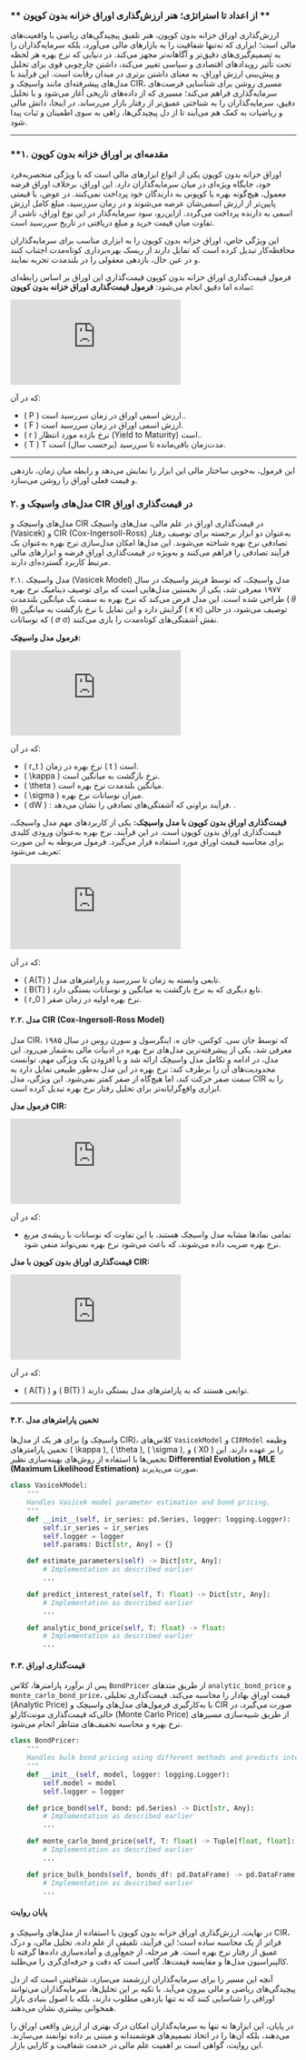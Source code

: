 ### ** از اعداد تا استراتژی؛ هنر ارزش‌گذاری اوراق خزانه بدون کوپون **

ارزش‌گذاری اوراق خزانه بدون کوپون، هنر تلفیق پیچیدگی‌های ریاضی با واقعیت‌های مالی است؛ ابزاری که نه‌تنها شفافیت را به بازارهای مالی می‌آورد، بلکه سرمایه‌گذاران را به تصمیم‌گیری‌های دقیق‌تر و آگاهانه‌تر مجهز می‌کند. در دنیایی که نرخ بهره هر لحظه تحت تأثیر رویدادهای اقتصادی و سیاسی تغییر می‌کند، داشتن چارچوبی قوی برای تحلیل و پیش‌بینی ارزش اوراق، به معنای داشتن برتری در میدان رقابت است.
این فرآیند با مدل‌های پیشرفته‌ای مانند واسیچک و CIR، مسیری روشن برای شناسایی فرصت‌های سرمایه‌گذاری فراهم می‌کند؛ مسیری که از داده‌های تاریخی آغاز می‌شود و با تحلیل دقیق، سرمایه‌گذاران را به شناختی عمیق‌تر از رفتار بازار می‌رساند. در اینجا، دانش مالی و ریاضیات به کمک هم می‌آیند تا از دل پیچیدگی‌ها، راهی به سوی اطمینان و ثبات پیدا شود.


---

### **۱. مقدمه‌ای بر اوراق خزانه بدون کوپون

اوراق خزانه بدون کوپون یکی از انواع ابزارهای مالی است که با ویژگی منحصربه‌فرد خود، جایگاه ویژه‌ای در میان سرمایه‌گذاران دارد. این اوراق، برخلاف اوراق قرضه معمول، هیچ‌گونه بهره یا کوپونی به دارندگان خود پرداخت نمی‌کنند. در عوض، با قیمتی پایین‌تر از ارزش اسمی‌شان عرضه می‌شوند و در زمان سررسید، مبلغ کامل ارزش اسمی به دارنده پرداخت می‌گردد. ازاین‌رو، سود سرمایه‌گذار در این نوع اوراق، ناشی از تفاوت میان قیمت خرید و مبلغ دریافتی در تاریخ سررسید است.

این ویژگی خاص، اوراق خزانه بدون کوپون را به ابزاری مناسب برای سرمایه‌گذاران محافظه‌کار تبدیل کرده است که تمایل دارند از ریسک بهره‌برداری کوتاه‌مدت اجتناب کنند و در عین حال، بازدهی معقولی را در بلندمدت تجربه نمایند.

فرمول قیمت‌گذاری اوراق خزانه بدون کوپون
قیمت‌گذاری این اوراق بر اساس رابطه‌ای ساده اما دقیق انجام می‌شود:
**فرمول قیمت‌گذاری اوراق خزانه بدون کوپون:**



![Equation](https://latex.codecogs.com/png.latex?P%20%3D%20%5Cfrac%7BF%7D%7B%281&plus;r%29%5ET%7D)


که در آن:
- \( P \) ارزش اسمی اوراق در زمان سررسید است..
- \( F \) ارزش اسمی اوراق در زمان سررسید است.
- \( r \) نرخ بازده مورد انتظار (Yield to Maturity) است..
- \( T \) T مدت‌زمان باقی‌مانده تا سررسید (برحسب سال) است.
---
این فرمول، به‌خوبی ساختار مالی این ابزار را نمایش می‌دهد و رابطه میان زمان، بازدهی و قیمت فعلی اوراق را روشن می‌سازد.



### **۲. مدل‌های واسیچک و CIR در قیمت‌گذاری اوراق**

مدل‌های واسیچک و CIR در قیمت‌گذاری اوراق
در علم مالی، مدل‌های واسیچک (Vasicek) و CIR (Cox-Ingersoll-Ross) به‌عنوان دو ابزار برجسته برای توصیف رفتار تصادفی نرخ بهره شناخته می‌شوند. این مدل‌ها امکان مدل‌سازی نرخ بهره به‌عنوان یک فرآیند تصادفی را فراهم می‌کنند و به‌ویژه در قیمت‌گذاری اوراق قرضه و ابزارهای مالی مرتبط کاربرد گسترده‌ای دارند.

۲.۱. مدل واسیچک (Vasicek Model)
مدل واسیچک، که توسط فریتز واسیچک در سال ۱۹۷۷ معرفی شد، یکی از نخستین مدل‌هایی است که برای توصیف دینامیک نرخ بهره طراحی شده است. این مدل فرض می‌کند که نرخ بهره به سمت یک میانگین بلندمدت (
𝜃
θ) گرایش دارد و این تمایل با نرخ بازگشت به میانگین (
𝜅
κ) توصیف می‌شود، در حالی که نوسانات (
𝜎
σ) نقش آشفتگی‌های کوتاه‌مدت را بازی می‌کنند.

**فرمول مدل واسیچک:**


![Vasicek Equation](https://latex.codecogs.com/png.latex?dr_t%20%3D%20%5Ckappa%20%28%5Ctheta%20-%20r_t%29%20dt%20&plus;%20%5Csigma%20dW_t)


که در آن:
- \( r_t \) نرخ بهره در زمان \( t \) است.
- \( \kappa \) نرخ بازگشت به میانگین است.
- \( \theta \) میانگین بلندمدت نرخ بهره است.
- \( \sigma \) میزان نوسانات نرخ بهره.
- \( dW \) : فرآیند براونی که آشفتگی‌های تصادفی را نشان می‌دهد.
.

**قیمت‌گذاری اوراق بدون کوپون با مدل واسیچک:**
یکی از کاربردهای مهم مدل واسیچک، قیمت‌گذاری اوراق بدون کوپون است. در این فرآیند، نرخ بهره به‌عنوان ورودی کلیدی برای محاسبه قیمت اوراق مورد استفاده قرار می‌گیرد. فرمول مربوطه به این صورت تعریف می‌شود:


![Vasicek Bond Price](https://latex.codecogs.com/png.latex?P%20%3D%20A(T)%20%5Ccdot%20e%5E%7B-B(T)%20r_0%7D)


که در آن:
- \( A(T) \) تابعی وابسته به زمان تا سررسید و پارامترهای مدل.
- \( B(T) \) تابع دیگری که به نرخ بازگشت به میانگین و نوسانات بستگی دارد.
- \( r_0 \) نرخ بهره اولیه در زمان صفر.


#### **۲.۲. مدل CIR (Cox-Ingersoll-Ross Model)**

مدل CIR، که توسط جان سی. کوکس، جان ه. اینگرسول و سورن روس در سال ۱۹۸۵ معرفی شد، یکی از پیشرفته‌ترین مدل‌های نرخ بهره در ادبیات مالی به‌شمار می‌رود. این مدل، در ادامه و تکامل مدل واسیچک ارائه شد و با افزودن یک ویژگی مهم، توانست محدودیت‌های آن را برطرف کند: نرخ بهره در این مدل به‌طور طبیعی تمایل دارد به سمت صفر حرکت کند، اما هیچ‌گاه از صفر کمتر نمی‌شود. این ویژگی، مدل CIR را به ابزاری واقع‌گرایانه‌تر برای تحلیل رفتار نرخ بهره تبدیل کرده است.

**فرمول مدل CIR:**


![CIR Equation](https://latex.codecogs.com/png.latex?dr_t%20%3D%20%5Ckappa%20%28%5Ctheta%20-%20r_t%29%20dt%20&plus;%20%5Csigma%20%5Csqrt%7Br_t%7D%20dW_t)


که در آن:
- تمامی نمادها مشابه مدل واسیچک هستند، با این تفاوت که نوسانات با ریشه‌ی مربع نرخ بهره ضریب داده می‌شوند، که باعث می‌شود نرخ بهره نمی‌تواند منفی شود.

**قیمت‌گذاری اوراق بدون کوپون با مدل CIR:**


![CIR Bond Price](https://latex.codecogs.com/png.latex?P%20%3D%20A(T)%20%5Ccdot%20e%5E%7B-B(T)%20r_0%7D)


که در آن:
- \( A(T) \) و \( B(T) \) توابعی هستند که به پارامترهای مدل بستگی دارند.


---

#### **۴.۲. تخمین پارامترهای مدل**

برای هر یک از مدل‌ها (واسیچک و CIR)، کلاس‌های `VasicekModel` و `CIRModel` وظیفه تخمین پارامترهای \( \kappa \), \( \theta \), \( \sigma \), و \( X0 \) را بر عهده دارند. این تخمین‌ها با استفاده از روش‌های بهینه‌سازی نظیر **Differential Evolution** و **MLE (Maximum Likelihood Estimation)** صورت می‌پذیرند.

```python
class VasicekModel:
    """
    Handles Vasicek model parameter estimation and bond pricing.
    """
    def __init__(self, ir_series: pd.Series, logger: logging.Logger):
        self.ir_series = ir_series
        self.logger = logger
        self.params: Dict[str, Any] = {}

    def estimate_parameters(self) -> Dict[str, Any]:
        # Implementation as described earlier
        ...

    def predict_interest_rate(self, T: float) -> Dict[str, Any]:
        # Implementation as described earlier
        ...

    def analytic_bond_price(self, T: float) -> float:
        # Implementation as described earlier
        ...
```

#### **۴.۳. قیمت‌گذاری اوراق**

پس از برآورد پارامترها، کلاس `BondPricer` از طریق متدهای `analytic_bond_price` و `monte_carlo_bond_price`، قیمت اوراق بهادار را محاسبه می‌کند. قیمت‌گذاری تحلیلی (Analytic Price) با به‌کارگیری فرمول‌های مدل‌های واسیچک و CIR صورت می‌گیرد، در حالی‌که قیمت‌گذاری مونت‌کارلو (Monte Carlo Price) از طریق شبیه‌سازی مسیرهای نرخ بهره و محاسبه تخفیف‌های متناظر انجام می‌شود.

```python
class BondPricer:
    """
    Handles bulk bond pricing using different methods and predicts interest rates at maturity.
    """
    def __init__(self, model, logger: logging.Logger):
        self.model = model
        self.logger = logger

    def price_bond(self, bond: pd.Series) -> Dict[str, Any]:
        # Implementation as described earlier
        ...

    def monte_carlo_bond_price(self, T: float) -> Tuple[float, float]:
        # Implementation as described earlier
        ...

    def price_bulk_bonds(self, bonds_df: pd.DataFrame) -> pd.DataFrame:
        # Implementation as described earlier
        ...
```

#### **پایان روایت**

در نهایت، ارزش‌گذاری اوراق خزانه بدون کوپون با استفاده از مدل‌های واسیچک و CIR، فراتر از یک محاسبه ساده است؛ این فرآیند، تلفیقی از علم داده، تحلیل مالی، و درک عمیق از رفتار نرخ بهره است. هر مرحله، از جمع‌آوری و آماده‌سازی داده‌ها گرفته تا کالیبراسیون مدل‌ها و مقایسه قیمت‌ها، گامی است که دقت و حرفه‌ای‌گری را می‌طلبد.

آنچه این مسیر را برای سرمایه‌گذاران ارزشمند می‌سازد، شفافیتی است که از دل پیچیدگی‌های ریاضی و مالی بیرون می‌آید. با تکیه بر این تحلیل‌ها، سرمایه‌گذاران می‌توانند اوراقی را شناسایی کنند که نه تنها بازدهی مطلوب دارند، بلکه با اصول بنیادی بازار همخوانی بیشتری نشان می‌دهند.

در پایان، این ابزارها نه تنها به سرمایه‌گذاران امکان درک بهتری از ارزش واقعی اوراق را می‌دهند، بلکه آن‌ها را در اتخاذ تصمیم‌های هوشمندانه و مبتنی بر داده توانمند می‌سازند. این روایت، گواهی است بر اهمیت علم مالی در خدمت شفافیت و کارایی بازار.

